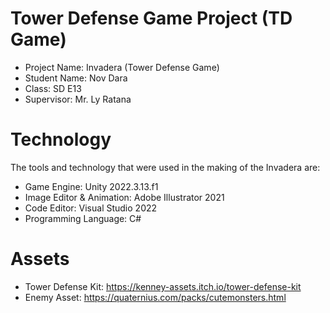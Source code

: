 # Tower Defense Game Project (TD Game)
- Project Name: Invadera (Tower Defense Game)
- Student Name: Nov Dara
- Class: SD E13
- Supervisor: Mr. Ly Ratana
# Technology
  The tools and technology that were used in the making of the Invadera are:
- Game Engine: Unity 2022.3.13.f1
- Image Editor & Animation: Adobe Illustrator 2021
- Code Editor: Visual Studio 2022
- Programming Language: C#
# Assets
- Tower Defense Kit: https://kenney-assets.itch.io/tower-defense-kit
- Enemy Asset: https://quaternius.com/packs/cutemonsters.html
